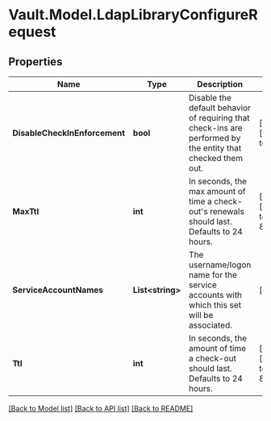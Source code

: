 # Vault.Model.LdapLibraryConfigureRequest

## Properties

Name | Type | Description | Notes
------------ | ------------- | ------------- | -------------
**DisableCheckInEnforcement** | **bool** | Disable the default behavior of requiring that check-ins are performed by the entity that checked them out. | [optional] [default to false]
**MaxTtl** | **int** | In seconds, the max amount of time a check-out&#x27;s renewals should last. Defaults to 24 hours. | [optional] [default to 86400]
**ServiceAccountNames** | **List&lt;string&gt;** | The username/logon name for the service accounts with which this set will be associated. | [optional] 
**Ttl** | **int** | In seconds, the amount of time a check-out should last. Defaults to 24 hours. | [optional] [default to 86400]

[[Back to Model list]](../README.md#documentation-for-models) [[Back to API list]](../README.md#documentation-for-api-endpoints) [[Back to README]](../README.md)

